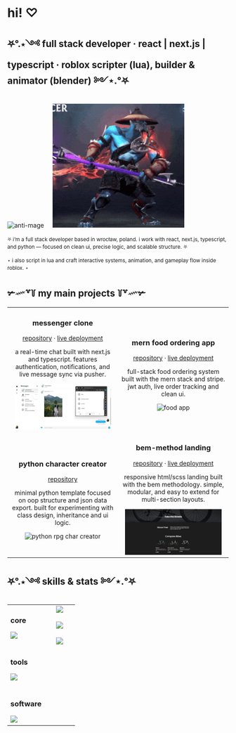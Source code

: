 # hi! ♡

## ⛧°.⋆༺ full stack developer · react | next.js | typescript · roblox scripter (lua), builder & animator (blender) ༻⋆.°⛧

<p align="start">
  <img src="/assets/anti-mage.gif" alt="anti-mage" width="300"/>
  &nbsp;&nbsp;&nbsp;
  <img src="/assets/phantom-lancer.gif" alt="phantom-lancer" width="300"/>
</p>

<p><small>⛧ i’m a full stack developer based in wrocław, poland. i work with react, next.js, typescript, and python — focused on clean ui, precise logic, and scalable structure. ⛧</small></p>

<p><small>⋆ i also script in lua and craft interactive systems, animation, and gameplay flow inside roblox. ⋆</small></p>


## ✃𓄧꒷꒦ my main projects ꒦꒷𓄧✃

<div align="center">
  <table>
<tr>
      <td align="center" width="50%">
        <h3>messenger clone</h3>
        <div>
          <a href="https://github.com/cementix/messenger-clone" target="_blank">repository</a> · 
          <a href="https://messenger-clone-two-weld.vercel.app/" target="_blank">live deployment</a>
        </div>
        <p>a real-time chat built with next.js and typescript.  
        features authentication, notifications, and live message sync via pusher.</p>
        <img src="assets/messenger-clone-screenshot.png" alt="messenger clone" width="220"/>
      </td>
      <td align="center" width="50%">
        <h3>mern food ordering app</h3>
        <div>
          <a href="https://github.com/cementix/mern-food-ordering-app" target="_blank">repository</a> · 
          <a href="https://mern-food-ordering-app-frontend-4cv5.onrender.com/" target="_blank">live deployment</a>
        </div>
        <p>full-stack food ordering system built with the mern stack and stripe.  
        jwt auth, live order tracking and clean ui.</p>
        <img src="https://i.ibb.co/b3W2NBr/image.png" alt="food app" width="220"/>
      </td>
    </tr>
<tr>
      <td align="center" width="50%">
        <h3>python character creator</h3>
        <div>
          <a href="https://github.com/cementix/py_rpg_char_creator" target="_blank">repository</a>
        </div>
        <p>minimal python template focused on oop structure and json data export.
built for experimenting with class design, inheritance and ui logic.</p>
        <img src="assets/rpg-char.png" alt="python rpg char creator" width="220"/>
      </td>
      <td align="center" width="50%">
        <h3>bem-method landing</h3>
        <div>
          <a href="https://github.com/cementix/layout_landing-page" target="_blank">repository</a> · 
          <a href="https://cementix.github.io/layout_landing-page/" target="_blank">live deployment</a>
        </div>
        <p>responsive html/scss landing built with the bem methodology.
simple, modular, and easy to extend for multi-section layouts.</p>
        <img src="assets/bem-landing.jpg" alt="bem landing" width="220"/>
      </td>
    </tr>
  </table>
</div>

## ⛧°.⋆༺ skills & stats ༻⋆.°⛧

<div align="center">
  <table>
    <tr>
      <td width="55%" valign="top" align="left">
        <h3>core</h3>
        <img src="https://skillicons.dev/icons?i=react,nextjs,js,ts,html,css,lua" width="100%" />
        <br/><br/>
        <h3>tools</h3>
        <img src="https://skillicons.dev/icons?i=tailwind,postgres,prisma,mongodb,figma,git,github,yarn,npm,gcp" width="100%" />
        <br/><br/>
        <h3>software</h3>
        <img src="https://skillicons.dev/icons?i=vscode,postman,robloxstudio,notion,blender" width="100%" />
      </td>
      <td width="45%" valign="top" align="center">
        <a href="http://www.github.com/cementix">
          <img src="https://github-readme-stats.vercel.app/api?username=cementix&show_icons=true&count_private=true&title_color=3ba7ff&text_color=ffffff&icon_color=3ba7ff&bg_color=0b0b0b&hide_border=true" width="100%" />
        </a>
        <br/><br/>
        <a href="http://www.github.com/cementix">
          <img src="https://github-readme-streak-stats.herokuapp.com/?user=cementix&stroke=ffffff&background=0b0b0b&ring=3ba7ff&fire=3ba7ff&currStreakNum=ffffff&currStreakLabel=3ba7ff&sideNums=ffffff&sideLabels=3ba7ff&dates=3ba7ff&hide_border=true" width="100%" />
        </a>
        <br/><br/>
        <a href="https://leetcode.com/u/cementos/">
          <img src="https://leetcode-stats.vercel.app/api?username=cementos&theme=dark&border=0&bgColor=0b0b0b&textColor=ffffff&iconColor=3ba7ff" width="100%" />
        </a>
      </td>
    </tr>
  </table>
</div>








